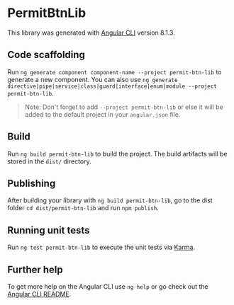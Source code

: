 # PermitBtnLib

This library was generated with [Angular CLI](https://github.com/angular/angular-cli) version 8.1.3.

## Code scaffolding

Run `ng generate component component-name --project permit-btn-lib` to generate a new component. You can also use `ng generate directive|pipe|service|class|guard|interface|enum|module --project permit-btn-lib`.
> Note: Don't forget to add `--project permit-btn-lib` or else it will be added to the default project in your `angular.json` file. 

## Build

Run `ng build permit-btn-lib` to build the project. The build artifacts will be stored in the `dist/` directory.

## Publishing

After building your library with `ng build permit-btn-lib`, go to the dist folder `cd dist/permit-btn-lib` and run `npm publish`.

## Running unit tests

Run `ng test permit-btn-lib` to execute the unit tests via [Karma](https://karma-runner.github.io).

## Further help

To get more help on the Angular CLI use `ng help` or go check out the [Angular CLI README](https://github.com/angular/angular-cli/blob/master/README.md).
